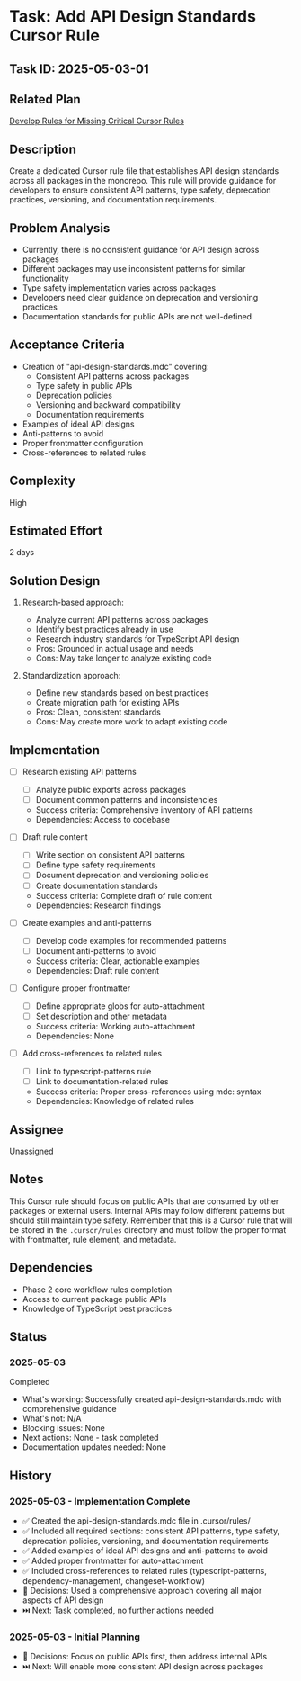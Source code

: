 # Task: Add API Design Standards Cursor Rule

## Task ID: 2025-05-03-01

## Related Plan

[Develop Rules for Missing Critical Cursor Rules](../plans/develop-missing-cursor-rules.md)

## Description

Create a dedicated Cursor rule file that establishes API design standards across all packages in the monorepo. This rule will provide guidance for developers to ensure consistent API patterns, type safety, deprecation practices, versioning, and documentation requirements.

## Problem Analysis

- Currently, there is no consistent guidance for API design across packages
- Different packages may use inconsistent patterns for similar functionality
- Type safety implementation varies across packages
- Developers need clear guidance on deprecation and versioning practices
- Documentation standards for public APIs are not well-defined

## Acceptance Criteria

- Creation of "api-design-standards.mdc" covering:
  - Consistent API patterns across packages
  - Type safety in public APIs
  - Deprecation policies
  - Versioning and backward compatibility
  - Documentation requirements
- Examples of ideal API designs
- Anti-patterns to avoid
- Proper frontmatter configuration
- Cross-references to related rules

## Complexity

High

## Estimated Effort

2 days

## Solution Design

1. Research-based approach:

   - Analyze current API patterns across packages
   - Identify best practices already in use
   - Research industry standards for TypeScript API design
   - Pros: Grounded in actual usage and needs
   - Cons: May take longer to analyze existing code

2. Standardization approach:
   - Define new standards based on best practices
   - Create migration path for existing APIs
   - Pros: Clean, consistent standards
   - Cons: May create more work to adapt existing code

## Implementation

- [ ] Research existing API patterns

  - [ ] Analyze public exports across packages
  - [ ] Document common patterns and inconsistencies
  - Success criteria: Comprehensive inventory of API patterns
  - Dependencies: Access to codebase

- [ ] Draft rule content

  - [ ] Write section on consistent API patterns
  - [ ] Define type safety requirements
  - [ ] Document deprecation and versioning policies
  - [ ] Create documentation standards
  - Success criteria: Complete draft of rule content
  - Dependencies: Research findings

- [ ] Create examples and anti-patterns

  - [ ] Develop code examples for recommended patterns
  - [ ] Document anti-patterns to avoid
  - Success criteria: Clear, actionable examples
  - Dependencies: Draft rule content

- [ ] Configure proper frontmatter

  - [ ] Define appropriate globs for auto-attachment
  - [ ] Set description and other metadata
  - Success criteria: Working auto-attachment
  - Dependencies: None

- [ ] Add cross-references to related rules
  - [ ] Link to typescript-patterns rule
  - [ ] Link to documentation-related rules
  - Success criteria: Proper cross-references using mdc: syntax
  - Dependencies: Knowledge of related rules

## Assignee

Unassigned

## Notes

This Cursor rule should focus on public APIs that are consumed by other packages or external users. Internal APIs may follow different patterns but should still maintain type safety. Remember that this is a Cursor rule that will be stored in the `.cursor/rules` directory and must follow the proper format with frontmatter, rule element, and metadata.

## Dependencies

- Phase 2 core workflow rules completion
- Access to current package public APIs
- Knowledge of TypeScript best practices

## Status

### 2025-05-03

Completed

- What's working: Successfully created api-design-standards.mdc with comprehensive guidance
- What's not: N/A
- Blocking issues: None
- Next actions: None - task completed
- Documentation updates needed: None

## History

### 2025-05-03 - Implementation Complete

- ✅ Created the api-design-standards.mdc file in .cursor/rules/
- ✅ Included all required sections: consistent API patterns, type safety, deprecation policies, versioning, and documentation requirements
- ✅ Added examples of ideal API designs and anti-patterns to avoid
- ✅ Added proper frontmatter for auto-attachment
- ✅ Included cross-references to related rules (typescript-patterns, dependency-management, changeset-workflow)
- 🤔 Decisions: Used a comprehensive approach covering all major aspects of API design
- ⏭️ Next: Task completed, no further actions needed

### 2025-05-03 - Initial Planning

- 🤔 Decisions: Focus on public APIs first, then address internal APIs
- ⏭️ Next: Will enable more consistent API design across packages
